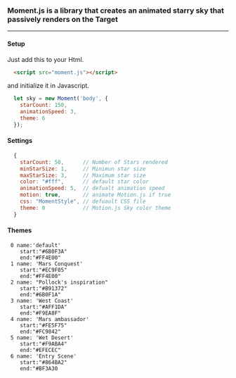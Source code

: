 ### Moment.js is a library that creates an animated starry sky that passively renders on the Target 

---

#### Setup

Just add this to your Html.

``` Html
  <script src="moment.js"></script>
```

and initialize it in Javascript.


```javascript
  let sky = new Moment('body', {
    starCount: 150,
    animationSpeed: 3,
    theme: 6
  });
```

#### Settings
```javascript
  {
    starCount: 50,      // Number of Stars rendered
    minStarSize: 1,     // Minimun star size
    maxStarSize: 3,     // Maximum star size 
    color: "#fff",      // default star color
    animationSpeed: 5,  // defualt animation speed
    motion: true,       // animate Motion.js if true
    css: "MomentStyle", // defuault CSS file
    theme: 0            // Motion.js Sky color theme
  }
 ```
#### Themes

  ```
   0 name:'default' 
      start:"#6B0F3A"
      end:"#FF4E00"
   1 name: 'Mars Conquest'
      start:"#EC9F05"
      end:"#FF4E00"
   2 name: "Pollock's inspiration"
      start:"#B91372"
      end:"#6B0F1A"
   3 name: 'West Coast'
      start:"#AFF1DA"
      end:"#F9EA8F"
   4 name: 'Mars ambassador'
      start:"#FE5F75"
      end:"#FC9842"
   5 name: 'Wet Desert'
      start:"#F9ABA4"
      end:"#EFECEC"
   6 name: 'Entry Scene' 
      start:"#864BA2"
      end:"#BF3A30

  
